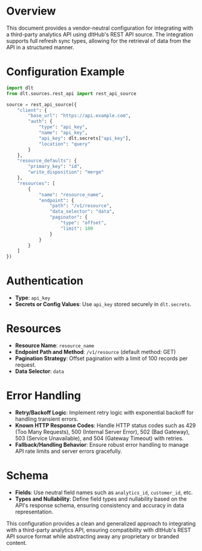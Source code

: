 # Overview

This document provides a vendor-neutral configuration for integrating with a third-party analytics API using dltHub's REST API source. The integration supports full refresh sync types, allowing for the retrieval of data from the API in a structured manner.

# Configuration Example

```python
import dlt
from dlt.sources.rest_api import rest_api_source

source = rest_api_source({
    "client": {
        "base_url": "https://api.example.com",
        "auth": {
            "type": "api_key",
            "name": "api_key",
            "api_key": dlt.secrets["api_key"],
            "location": "query"
        }
    },
    "resource_defaults": {
        "primary_key": "id",
        "write_disposition": "merge"
    },
    "resources": [
        {
            "name": "resource_name",
            "endpoint": {
                "path": "/v1/resource",
                "data_selector": "data",
                "paginator": {
                    "type": "offset",
                    "limit": 100
                }
            }
        }
    ]
})
```

# Authentication

- **Type**: `api_key`
- **Secrets or Config Values**: Use `api_key` stored securely in `dlt.secrets`.

# Resources

- **Resource Name**: `resource_name`
- **Endpoint Path and Method**: `/v1/resource` (default method: GET)
- **Pagination Strategy**: Offset pagination with a limit of 100 records per request.
- **Data Selector**: `data`

# Error Handling

- **Retry/Backoff Logic**: Implement retry logic with exponential backoff for handling transient errors.
- **Known HTTP Response Codes**: Handle HTTP status codes such as 429 (Too Many Requests), 500 (Internal Server Error), 502 (Bad Gateway), 503 (Service Unavailable), and 504 (Gateway Timeout) with retries.
- **Fallback/Handling Behavior**: Ensure robust error handling to manage API rate limits and server errors gracefully.

# Schema

- **Fields**: Use neutral field names such as `analytics_id`, `customer_id`, etc.
- **Types and Nullability**: Define field types and nullability based on the API's response schema, ensuring consistency and accuracy in data representation.

This configuration provides a clean and generalized approach to integrating with a third-party analytics API, ensuring compatibility with dltHub's REST API source format while abstracting away any proprietary or branded content.